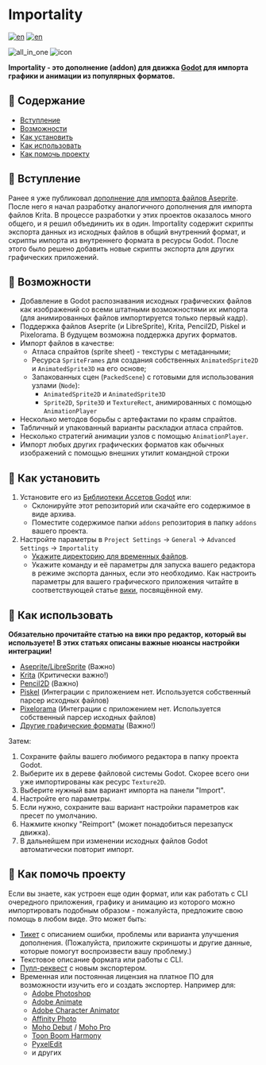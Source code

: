 # Importality

[![en](https://img.shields.io/badge/lang-en-red.svg)](README.md)
[![en](https://img.shields.io/badge/lang-ru-green.svg)](README.ru.md)

![all_in_one](https://github.com/nklbdev/godot-4-importality/assets/7024016/c3b866ec-b892-45a1-a73e-03e3af86d96b)
![icon](https://github.com/nklbdev/godot-4-importality/assets/7024016/978a36e8-61e0-406e-8a35-b872eff51be0)

**Importality - это дополнение (addon) для движка [Godot](https://godotengine.org) для импорта графики и анимации из популярных форматов.**

## 📜 Содержание

- [Вступление](#вступление)
- [Возможности](#возможности)
- [Как установить](#как-установить)
- [Как использовать](#как-использовать)
- [Как помочь проекту](#как-помочь-проекту)

## 📝 Вступление

Ранее я уже публиковал [дополнение для импорта файлов Aseprite](https://github.com/nklbdev/godot-4-aseprite-importers). После него я начал разработку аналогичного дополнения для импорта файлов Krita. В процессе разработки у этих проектов оказалось много общего, и я решил объединить их в один. Importality содержит скрипты экспорта данных из исходных файлов в общий внутренний формат, и скрипты импорта из внутреннего формата в ресурсы Godot. После этого было решено добавить новые скрипты экспорта для других графических приложений.

## 🎯 Возможности

- Добавление в Godot распознавания исходных графических файлов как изображений со всеми штатными возможностями их импорта (для анимированных файлов импортируется только первый кадр).
- Поддержка файлов Aseprite (и LibreSprite), Krita, Pencil2D, Piskel и Pixelorama. В будущем возможна поддержка других форматов.
- Импорт файлов в качестве:
    - Атласа спрайтов (sprite sheet) - текстуры с метаданными;
    - Ресурса `SpriteFrames` для создания собственных `AnimatedSprite2D` и `AnimatedSprite3D` на его основе;
    - Запакованных сцен (`PackedScene`) с готовыми для использования узлами (`Node`):
        - `AnimatedSprite2D` и `AnimatedSprite3D`
        - `Sprite2D`, `Sprite3D` и `TextureRect`, анимированных с помощью `AnimationPlayer`
- Несколько методов борьбы с артефактами по краям спрайтов.
- Табличный и упакованный варианты раскладки атласа спрайтов.
- Несколько стратегий анимации узлов с помощью `AnimationPlayer`.
- Импорт любых других графических форматов как обычных изображений с помощью внешних утилит командной строки

## 💽 Как установить

1. Установите его из [Библиотеки Ассетов Godot](https://godotengine.org/asset-library/asset/2025) или:
    - Склонируйте этот репозиторий или скачайте его содержимое в виде архива.
    - Поместите содержимое папки `addons` репозитория в папку `addons` вашего проекта.
1. Настройте параметры в `Project Settings` -> `General` -> `Advanced Settings` -> `Importality`
    - [Укажите директорию для временных файлов](https://github.com/nklbdev/godot-4-importality/wiki/about-temporary-files-and-ram_drives-(ru)).
    - Укажите команду и её параметры для запуска вашего редактора в режиме экспорта данных, если это необходимо. Как настроить параметры для вашего графического приложения читайте в соответствующей статье [вики](https://github.com/nklbdev/godot-4-importality/wiki), посвящённой ему.

## 👷 Как использовать

**Обязательно прочитайте статью на вики про редактор, который вы используете! В этих статьях описаны важные нюансы настройки интеграции!**
- [Aseprite/LibreSprite](https://github.com/nklbdev/godot-4-importality/wiki/exporting-data-from-aseprite-(ru)) (Важно)
- [Krita](https://github.com/nklbdev/godot-4-importality/wiki/exporting-data-from-krita-(ru)) (Критически важно!)
- [Pencil2D](https://github.com/nklbdev/godot-4-importality/wiki/exporting-data-from-pencil_2d-(ru)) (Важно)
- [Piskel](https://github.com/nklbdev/godot-4-importality/wiki/exporting-data-from-piskel-(ru)) (Интеграции с приложением нет. Используется собственный парсер исходных файлов)
- [Pixelorama](https://github.com/nklbdev/godot-4-importality/wiki/exporting-data-from-pixelorama-(ru)) (Интеграции с приложением нет. Используется собственный парсер исходных файлов)
- [Другие графические форматы](https://github.com/nklbdev/godot-4-importality/wiki/importing-as-regular-images-(ru)) (Важно!)

Затем:

1. Сохраните файлы вашего любимого редактора в папку проекта Godot.
1. Выберите их в дереве файловой системы Godot. Скорее всего они уже импортированы как ресурс `Texture2D`.
1. Выберите нужный вам вариант импорта на панели "Import".
1. Настройте его параметры.
1. Если нужно, сохраните ваш вариант настройки параметров как пресет по умолчанию.
1. Нажмите кнопку "Reimport" (может понадобиться перезапуск движка).
1. В дальнейшем при изменении исходных файлов Godot автоматически повторит импорт.

## 💪 Как помочь проекту

Если вы знаете, как устроен еще один формат, или как работать с CLI очередного приложения, графику и анимацию из которого можно импортировать подобным образом - пожалуйста, предложите свою помощь в любом виде. Это может быть:

- [Тикет](https://github.com/nklbdev/godot-4-importality/issues) с описанием ошибки, проблемы или варианта улучшения дополнения. (Пожалуйста, приложите скриншоты и другие данные, которые помогут воспроизвести вашу проблему.)
- Текстовое описание формата или работы с CLI.
- [Пулл-реквест](https://github.com/nklbdev/godot-4-importality/pulls) с новым экспортером.
- Временная или постоянная лицензия на платное ПО для возможности изучить его и создать экспортер. Например для:
    - [Adobe Photoshop](https://www.adobe.com/products/photoshop.html)
    - [Adobe Animate](https://www.adobe.com/products/animate.html)
    - [Adobe Character Animator](https://www.adobe.com/products/character-animator.html)
    - [Affinity Photo](https://affinity.serif.com/photo)
    - [Moho Debut](https://moho.lostmarble.com/products/moho-debut) / [Moho Pro](https://moho.lostmarble.com/products/moho-pro)
    - [Toon Boom Harmony](https://www.toonboom.com/products/harmony)
    - [PyxelEdit](https://pyxeledit.com)
    - и других
